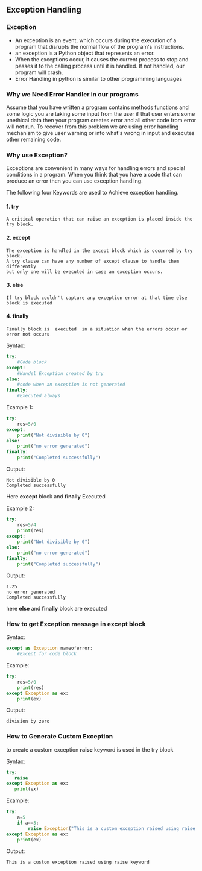 ## Exception Handling

### Exception
- An exception is an event, which occurs during the execution of a program that disrupts the normal flow of the program's instructions. 
- an exception is a Python object that represents an error.
- When the exceptions occur, it causes the current process to stop and passes it to the calling process until it is handled. If not handled, our program will crash.
- Error Handling in python is similar to other programming languages

### Why we Need Error Handler in our programs

Assume that you have written a program contains methods functions and some logic you are taking some input from the user 
if that user enters some unethical data then your program creates error and all other code from error will not run.
To recover from this problem we are using error handling mechanism to give user warning or info what's wrong in input and executes other remaining code.

### Why use Exception?
Exceptions are convenient in many ways for handling errors and special conditions
in a program. When you think that you have a code that can produce an error then
you can use exception handling.

The following four Keywords are used to Achieve exception handling.

#### 1. try
```
A critical operation that can raise an exception is placed inside the try block.
```
#### 2. except
```
The exception is handled in the except block which is occurred by try block.
A try clause can have any number of except clause to handle them differently 
but only one will be executed in case an exception occurs.
```
#### 3. else
```
If try block couldn't capture any exception error at that time else block is executed
```
#### 4. finally
```
Finally block is  executed  in a situation when the errors occur or error not occurs
```
Syntax:
```python
try:
    #Code block 
except:
    #Handel Exception created by try
else:
    #code when an exception is not generated
finally:
    #Executed always
```

Example 1:
```python
try:
    res=5/0
except:
    print("Not divisible by 0")
else:
    print("no error generated")
finally:
    print("Completed successfully")

```
Output:
```
Not divisible by 0
Completed successfully
```

Here **except** block and **finally**  Executed

Example 2:
```python
try:
    res=5/4
    print(res)
except:
    print("Not divisible by 0")
else:
    print("no error generated")
finally:
    print("Completed successfully")
```

Output:
```
1.25
no error generated
Completed successfully
```

here **else** and **finally** block are executed 


### How to get Exception message in except block

Syntax:
```python
except as Exception nameoferror:
    #Except for code block 
```

Example:
```python
try:
    res=5/0
    print(res)
except Exception as ex:
    print(ex)
```
Output:
```
division by zero
```

### How to Generate Custom Exception
to create a custom exception **raise** keyword is used in the try block

Syntax:
```python
try:
   raise 
except Exception as ex:
   print(ex)
```

Example:
```python
try:
    a=5
    if a==5:
        raise Exception("This is a custom exception raised using raise keyword")
except Exception as ex:
    print(ex)
```
Output:
```
This is a custom exception raised using raise keyword
```
